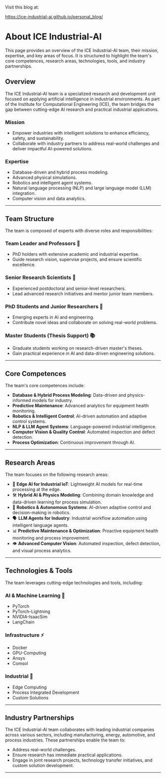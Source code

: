 Visit this blog at:

https://ice-industrial-ai.github.io/personal_blog/ 

# About ICE Industrial-AI

This page provides an overview of the ICE Industrial-AI team, their mission, expertise, and key areas of focus. It is structured to highlight the team's core competences, research areas, technologies, tools, and industry partnerships.

## Overview

The ICE Industrial-AI team is a specialized research and development unit focused on applying artificial intelligence in industrial environments. As part of the Institute for Computational Engineering (ICE), the team bridges the gap between cutting-edge AI research and practical industrial applications.

### Mission

- Empower industries with intelligent solutions to enhance efficiency, safety, and sustainability.
- Collaborate with industry partners to address real-world challenges and deliver impactful AI-powered solutions.

### Expertise

- Database-driven and hybrid process modeling.
- Advanced physical simulations.
- Robotics and intelligent agent systems.
- Natural language processing (NLP) and large language model (LLM) integration.
- Computer vision and data analytics.

---

## Team Structure

The team is composed of experts with diverse roles and responsibilities:

### Team Leader and Professors 🎯
- PhD holders with extensive academic and industrial expertise.
- Guide research vision, supervise projects, and ensure scientific excellence.

### Senior Research Scientists 🧠
- Experienced postdoctoral and senior-level researchers.
- Lead advanced research initiatives and mentor junior team members.

### PhD Students and Junior Researchers 🔬
- Emerging experts in AI and engineering.
- Contribute novel ideas and collaborate on solving real-world problems.

### Master Students (Thesis Support) 📚
- Graduate students working on research-driven master's theses.
- Gain practical experience in AI and data-driven engineering solutions.

---

## Core Competences

The team's core competences include:

- **Database & Hybrid Process Modeling**: Data-driven and physics-informed models for industry.
- **Predictive Maintenance**: Advanced analytics for equipment health monitoring.
- **Robotics & Intelligent Control**: AI-driven automation and adaptive control systems.
- **NLP & LLM Agent Systems**: Language-powered industrial intelligence.
- **Computer Vision & Quality Control**: Automated inspection and defect detection.
- **Process Optimization**: Continuous improvement through AI.

---

## Research Areas

The team focuses on the following research areas:

- 🔗 **Edge AI for Industrial IoT**: Lightweight AI models for real-time processing at the edge.
- 🛠 **Hybrid AI & Physics Modeling**: Combining domain knowledge and data-driven learning for process simulation.
- 🤖 **Robotics & Autonomous Systems**: AI-driven adaptive control and decision-making in robotics.
- 🗣 **LLM Agents for Industry**: Industrial workflow automation using intelligent language agents.
- 📊 **Predictive Maintenance & Optimization**: Proactive equipment health monitoring and process improvement.
- 👁 **Advanced Computer Vision**: Automated inspection, defect detection, and visual process analytics.

---

## Technologies & Tools

The team leverages cutting-edge technologies and tools, including:

### AI & Machine Learning 🧠
- PyTorch
- PyTorch-Lightning
- NVIDIA-IsaacSim
- LangChain

### Infrastructure ⚡
- Docker
- GPU-Computing
- Ansys
- Comsol

### Industrial 🔧
- Edge Computing
- Process Integrated Development
- Custom Solutions

---

## Industry Partnerships

The ICE Industrial-AI team collaborates with leading industrial companies across various sectors, including manufacturing, energy, automotive, and process industries. These partnerships enable the team to:

- Address real-world challenges.
- Ensure research has immediate practical applications.
- Engage in joint research projects, technology transfer initiatives, and custom solution development.

---
